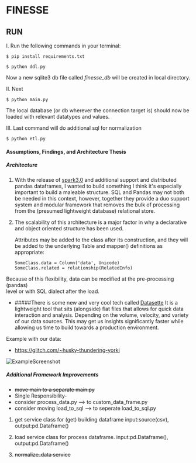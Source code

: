 # FINESSE

## RUN

I. Run the following commands in your terminal:

`$ pip install requirements.txt`

`$ python ddl.py`


Now a new sqlite3 db file called *finesse_db* will be created in local 
directory.

II. Next
 
`$ python main.py`

The local database (or db wherever the connection target is) should now 
be loaded with relevant datatypes and values.

III. Last command will do additional sql for normalization

`$ python etl.py`


#### Assumptions, Findings, and Architecture Thesis

##### Architecture

1. With the release of 
[spark3.0]("https://spark.apache.org/releases/spark-release-3-0-0.html")
and additional support and distributed pandas dataframes, I wanted to 
build something 
I think it's especially important to build a maleable structure. SQL and Pandas
may not both be needed in this context, however, together they provide a 
duo support system and modular framework that removes the bulk of 
processing from the (presumed lightweight database) relational store.

2. The scalability of this architecture is a major factor in why 
    a declarative and object oriented structure has been used. 
    
    Attributes may be added to the class after its construction, and they will be added to the underlying Table and mapper() definitions as appropriate:
    ```
    SomeClass.data = Column('data', Unicode)
    SomeClass.related = relationship(RelatedInfo)
   ```
Because of this flexibility, data can be modified at the pre-processing (pandas)  
level or with SQL dialect after the load.

* #####There is some new and very cool tech called [Datasette](https://datasette.readthedocs.io/en/stable/index.html) 
 It is  a lightweight tool that sits (alongside) flat files 
that allows for quick data 
interaction and analysis. Depending on the volume, velocity, and variety
of our data sources. This may get us insights significantly faster 
while allowing us time to build towards a production environment. 

Example with our data:

- https://glitch.com/~husky-thundering-yorki

![ExampleScreenshot](img/screenshot.png)

##### Additional Framework Improvements
- ~~move main to a separate main.py~~  
- Single Responsibility-
- consider process_data.py --> to custom_data_frame.py
- consider moving load_to_sql --> to seperate load_to_sql.py 

1. get service class for (get) building dataframe input:source(csv), output:pd.Dataframe()

2. load service class for process dataframe. input:pd.Dataframe(), output:pd.Dataframe()

3. ~~normalize_data service~~



